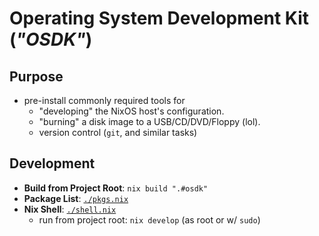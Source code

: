 # Operating System Development Kit (_"OSDK"_)

## Purpose

- pre-install commonly required tools for
  - "developing" the NixOS host's configuration.
  - "burning" a disk image to a USB/CD/DVD/Floppy (lol).
  - version control (`git`, and similar tasks)

## Development

- **Build from Project Root**: `nix build ".#osdk"`
- **Package List**: [`./pkgs.nix`](./pkgs.nix)
- **Nix Shell**: [`./shell.nix`](./shell.nix)
  - run from project root: `nix develop` (as root or w/ `sudo`)
